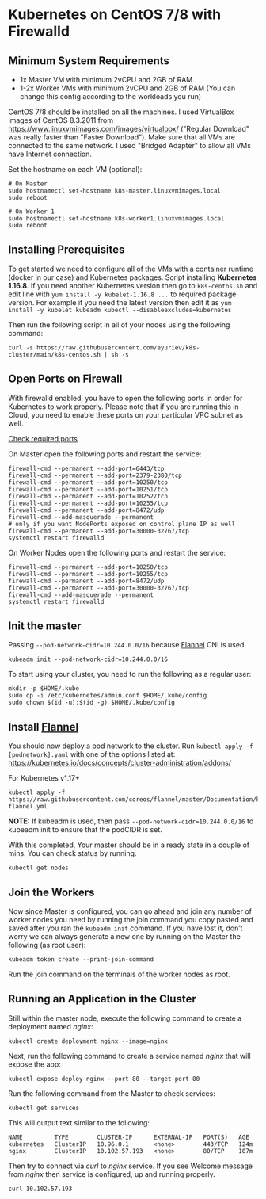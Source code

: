 # Kubernetes on CentOS 7/8 with Firewalld

## Minimum System Requirements
- 1x Master VM with minimum 2vCPU and 2GB of RAM
- 1-2x Worker VMs with minimum 2vCPU and 2GB of RAM (You can change this config according to the workloads you run)

CentOS 7/8 should be installed on all the machines. I used VirtualBox images of CentOS 8.3.2011 from https://www.linuxvmimages.com/images/virtualbox/ ("Regular Download" was really faster than "Faster Download").
Make sure that all VMs are connected to the same network. I used "Bridged Adapter" to allow all VMs have Internet connection.

Set the hostname on each VM (optional):
```
# On Master
sudo hostnamectl set-hostname k8s-master.linuxvmimages.local
sudo reboot

# On Worker 1
sudo hostnamectl set-hostname k8s-worker1.linuxvmimages.local
sudo reboot
```

## Installing Prerequisites
To get started we need to configure all of the VMs with a container runtime (docker in our case) and Kubernetes packages. Script installing **Kubernetes 1.16.8**. If you need another Kubernetes version then go to `k8s-centos.sh` and edit line with `yum install -y kubelet-1.16.8 ...` to required package version. For example if you need the latest version then edit it as `yum install -y kubelet kubeadm kubectl --disableexcludes=kubernetes`

Then run the following script in all of your nodes using the following command:
```
curl -s https://raw.githubusercontent.com/eyuriev/k8s-cluster/main/k8s-centos.sh | sh -s
```

## Open Ports on Firewall
With firewalld enabled, you have to open the following ports in order for Kubernetes to work properly. Please note that if you are running this in Cloud, you need to enable these ports on your particular VPC subnet as well.

[Check required ports](https://kubernetes.io/docs/setup/production-environment/tools/kubeadm/install-kubeadm/#check-required-ports)

On Master open the following ports and restart the service:
```
firewall-cmd --permanent --add-port=6443/tcp
firewall-cmd --permanent --add-port=2379-2380/tcp
firewall-cmd --permanent --add-port=10250/tcp
firewall-cmd --permanent --add-port=10251/tcp
firewall-cmd --permanent --add-port=10252/tcp
firewall-cmd --permanent --add-port=10255/tcp
firewall-cmd --permanent --add-port=8472/udp
firewall-cmd --add-masquerade --permanent
# only if you want NodePorts exposed on control plane IP as well
firewall-cmd --permanent --add-port=30000-32767/tcp
systemctl restart firewalld
```

On Worker Nodes open the following ports and restart the service:
```
firewall-cmd --permanent --add-port=10250/tcp
firewall-cmd --permanent --add-port=10255/tcp
firewall-cmd --permanent --add-port=8472/udp
firewall-cmd --permanent --add-port=30000-32767/tcp
firewall-cmd --add-masquerade --permanent
systemctl restart firewalld
```

## Init the master
Passing `--pod-network-cidr=10.244.0.0/16` because [Flannel](https://github.com/flannel-io/flannel) CNI is used.
```
kubeadm init --pod-network-cidr=10.244.0.0/16
```
To start using your cluster, you need to run the following as a regular user:
```
mkdir -p $HOME/.kube
sudo cp -i /etc/kubernetes/admin.conf $HOME/.kube/config
sudo chown $(id -u):$(id -g) $HOME/.kube/config
```

## Install [Flannel](https://github.com/flannel-io/flannel)
You should now deploy a pod network to the cluster.
Run `kubectl apply -f [podnetwork].yaml` with one of the options listed at: https://kubernetes.io/docs/concepts/cluster-administration/addons/

For Kubernetes v1.17+
```
kubectl apply -f https://raw.githubusercontent.com/coreos/flannel/master/Documentation/kube-flannel.yml
```
**NOTE:** If kubeadm is used, then pass `--pod-network-cidr=10.244.0.0/16` to kubeadm init to ensure that the podCIDR is set.

With this completed, Your master should be in a ready state in a couple of mins. You can check status by running.
```
kubectl get nodes
```

## Join the Workers
Now since Master is configured, you can go ahead and join any number of worker nodes you need by running the join command you copy pasted and saved after you ran the `kubeadm init` command. If you have lost it, don’t worry we can always generate a new one by running on the Master the following (as root user):
```
kubeadm token create --print-join-command
```
Run the join command on the terminals of the worker nodes as root.

## Running an Application in the Cluster
Still within the master node, execute the following command to create a deployment named _nginx_:
```
kubectl create deployment nginx --image=nginx
```
Next, run the following command to create a service named _nginx_ that will expose the app:
```
kubectl expose deploy nginx --port 80 --target-port 80
```
Run the following command from the Master to check services:
```
kubectl get services
```
This will output text similar to the following:
```
NAME         TYPE        CLUSTER-IP      EXTERNAL-IP   PORT(S)   AGE
kubernetes   ClusterIP   10.96.0.1       <none>        443/TCP   124m
nginx        ClusterIP   10.102.57.193   <none>        80/TCP    107m
```
Then try to connect via _curl_ to _nginx_ service. If you see Welcome message from _nginx_ then service is configured, up and running properly.
```
curl 10.102.57.193
```
